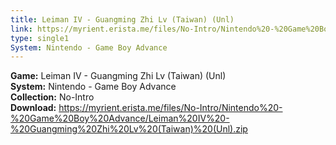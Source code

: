 ```yaml
---
title: Leiman IV - Guangming Zhi Lv (Taiwan) (Unl)
link: https://myrient.erista.me/files/No-Intro/Nintendo%20-%20Game%20Boy%20Advance/Leiman%20IV%20-%20Guangming%20Zhi%20Lv%20(Taiwan)%20(Unl).zip
type: single1
System: Nintendo - Game Boy Advance
---
```

<b>Game:</b> Leiman IV - Guangming Zhi Lv (Taiwan) (Unl)<br>
<b>System:</b> Nintendo - Game Boy Advance<br>
<b>Collection:</b> No-Intro<br>
<b>Download:</b> https://myrient.erista.me/files/No-Intro/Nintendo%20-%20Game%20Boy%20Advance/Leiman%20IV%20-%20Guangming%20Zhi%20Lv%20(Taiwan)%20(Unl).zip